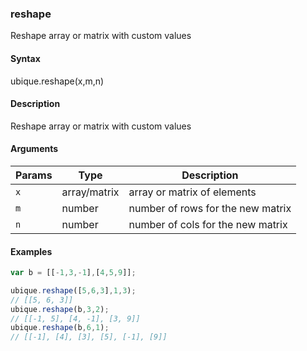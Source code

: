 ### reshape

Reshape array or matrix with custom values


#### Syntax

ubique.reshape(x,m,n)


#### Description

Reshape array or matrix with custom values  



#### Arguments

|Params|Type|Description
|---------|----|-----------
|`x` | array/matrix | array or matrix of elements
|`m` | number | number of rows for the new matrix
|`n` | number | number of cols for the new matrix


#### Examples

```js
var b = [[-1,3,-1],[4,5,9]];

ubique.reshape([5,6,3],1,3);
// [[5, 6, 3]]
ubique.reshape(b,3,2);
// [[-1, 5], [4, -1], [3, 9]]
ubique.reshape(b,6,1);
// [[-1], [4], [3], [5], [-1], [9]]
```

